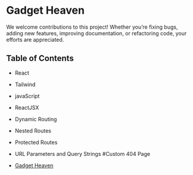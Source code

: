 # Gadget Heaven

We welcome contributions to this project! Whether you’re fixing bugs, adding new features, improving documentation, or refactoring code, your efforts are appreciated.

## Table of Contents
- React
- Tailwind
- javaScript
- ReactJSX
- Dynamic Routing 
- Nested Routes 
- Protected Routes 
- URL Parameters and Query Strings #Custom 404 Page

- [Gadget Heaven](https://symphonious-pavlova-855ad2.netlify.app/)